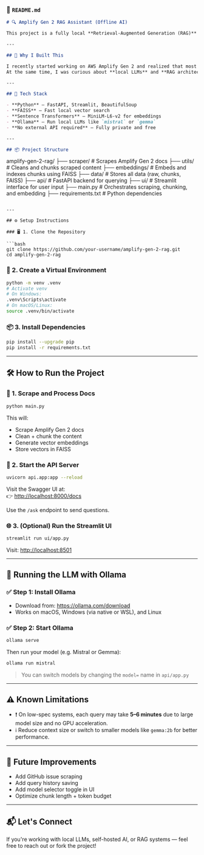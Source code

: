### 📄 `README.md`

```markdown
# 🔍 Amplify Gen 2 RAG Assistant (Offline AI)

This project is a fully local **Retrieval-Augmented Generation (RAG)** system built to answer natural language questions about **AWS Amplify Gen 2** documentation. It uses **FAISS for vector search**, **sentence-transformers for embeddings**, and **Ollama** to run local large language models like **Mistral** or **Gemma** — all completely offline.

---

## 🚀 Why I Built This

I recently started working on AWS Amplify Gen 2 and realized that most AI models don’t have updated knowledge about it.  
At the same time, I was curious about **local LLMs** and **RAG architecture** — so I decided to combine the two and build this project from scratch.

---

## 🧩 Tech Stack

- **Python** – FastAPI, Streamlit, BeautifulSoup
- **FAISS** – Fast local vector search
- **Sentence Transformers** – MiniLM-L6-v2 for embeddings
- **Ollama** – Run local LLMs like `mistral` or `gemma`
- **No external API required** – Fully private and free

---

## 📦 Project Structure
```

amplify-gen-2-rag/
├── scraper/ # Scrapes Amplify Gen 2 docs
├── utils/ # Cleans and chunks scraped content
├── embeddings/ # Embeds and indexes chunks using FAISS
├── data/ # Stores all data (raw, chunks, FAISS)
├── api/ # FastAPI backend for querying
├── ui/ # Streamlit interface for user input
├── main.py # Orchestrates scraping, chunking, and embedding
├── requirements.txt # Python dependencies

````

---

## ⚙️ Setup Instructions

### 🖥️ 1. Clone the Repository

```bash
git clone https://github.com/your-username/amplify-gen-2-rag.git
cd amplify-gen-2-rag
````

### 🐍 2. Create a Virtual Environment

```bash
python -m venv .venv
# Activate venv
# On Windows:
.venv\Scripts\activate
# On macOS/Linux:
source .venv/bin/activate
```

### 📦 3. Install Dependencies

```bash
pip install --upgrade pip
pip install -r requirements.txt
```

---

## 🛠️ How to Run the Project

### 🔎 1. Scrape and Process Docs

```bash
python main.py
```

This will:

- Scrape Amplify Gen 2 docs
- Clean + chunk the content
- Generate vector embeddings
- Store vectors in FAISS

### 🚀 2. Start the API Server

```bash
uvicorn api.app:app --reload
```

Visit the Swagger UI at:  
👉 [http://localhost:8000/docs](http://localhost:8000/docs)

Use the `/ask` endpoint to send questions.

### 🌐 3. (Optional) Run the Streamlit UI

```bash
streamlit run ui/app.py
```

Visit: [http://localhost:8501](http://localhost:8501)

---

## 🤖 Running the LLM with Ollama

### ✅ Step 1: Install Ollama

- Download from: https://ollama.com/download
- Works on macOS, Windows (via native or WSL), and Linux

### ✅ Step 2: Start Ollama

```bash
ollama serve
```

Then run your model (e.g. Mistral or Gemma):

```bash
ollama run mistral
```

> You can switch models by changing the `model=` name in `api/app.py`

---

## ⚠️ Known Limitations

- ❗ On low-spec systems, each query may take **5–6 minutes** due to large model size and no GPU acceleration.
- ℹ️ Reduce context size or switch to smaller models like `gemma:2b` for better performance.

---

## 🌟 Future Improvements

- Add GitHub issue scraping
- Add query history saving
- Add model selector toggle in UI
- Optimize chunk length + token budget

---

## 📬 Let's Connect

If you're working with local LLMs, self-hosted AI, or RAG systems — feel free to reach out or fork the project!
